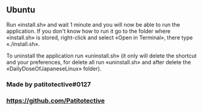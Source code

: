 ## Ubuntu
Run «install.sh» and wait 1 minute and you will now be able to run the application. If you don't know how to run it go to the folder where «install.sh» is stored, right-click and select «Open in Terminal», there type «./install.sh».

To uninstall the application run «uninstall.sh» (it only will delete the shortcut and your preferences, for delete all run «uninstall.sh» and after delete the «DailyDoseOfJapaneseLinux» folder).

### Made by patitotective#0127
### https://github.com/Patitotective
